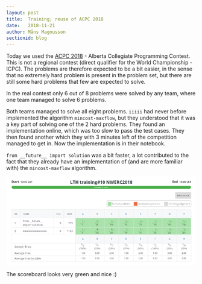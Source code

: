 ```yaml
---
layout: post
title:  Training; reuse of ACPC 2018
date:   2018-11-21
author: Måns Magnusson
sectionid: blog
---
```


Today we used the [ACPC 2018](acpc18.kattis.com) - Alberta Collegiate Programming Contest. This is not a regional contest (direct qualifier for the World Championship - ICPC). The problems are therefore expected to be a bit easier, in the sense that no extremely hard problem is present in the problem set, but there are still some hard problems that few are expected to solve. 

In the real contest only 6 out of 8 problems were solved by any team, where one team managed to solve 6 problems. 

Both teams managed to solve all eight problems. `iiiii` had never before implemented the algorithm `mincost-maxflow`, but they understood that it was a key part of solving one of the 2 hard problems. They found an implementation online, which was too slow to pass the test cases. They then found another which they with 3 minutes left of the competition managed to get in. Now the implementation is in their notebook.

`from __future__ import solution` was a bit faster, a lot contributed to the fact that they already have an implementation of (and are more familiar with) the `mincost-maxflow` algorithm.

![notebook](/assets/imgs/181121/scoreboard.png)

The scoreboard looks very green and nice :)
